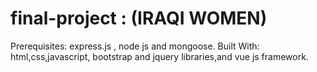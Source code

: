 # final-project : (IRAQI WOMEN)
Prerequisites: express.js , node js and mongoose.
Built With: html,css,javascript, bootstrap and jquery libraries,and vue js framework.
